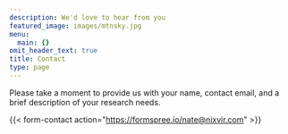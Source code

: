 ```yaml
---
description: We'd love to hear from you
featured_image: images/mtnsky.jpg
menu:
  main: {}
omit_header_text: true
title: Contact
type: page
---
```



Please take a moment to provide us with your name, contact email, and a brief description of your research needs. 

{{< form-contact action="https://formspree.io/nate@nixvir.com"  >}}

